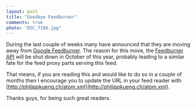 ```yaml
---
layout: post
title: "Goodbye Feedburner"
comments: true
photo: "DSC_7186.jpg"
---
```

During the last couple of weeks many have announced that they are moving away from [Google Feedburner](http://feedburner.com).  The reason for this move, the [Feedburner API](https://developers.google.com/feedburner/) will be shut down in October of this year, probably leading to a similar fate for the feed proxy parts serving this feed.

That means, if you are reading this and would like to do so in a couple of months then I encourage you to update the URL in your feed reader with [http://philippkueng.ch/atom.xml](http://philippkueng.ch/atom.xml).

Thanks guys, for being such great readers.